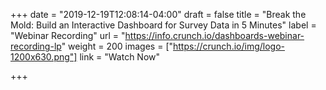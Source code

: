 +++
date = "2019-12-19T12:08:14-04:00"
draft = false
title = "Break the Mold: Build an Interactive Dashboard for Survey Data in 5 Minutes"
label = "Webinar Recording"
url = "https://info.crunch.io/dashboards-webinar-recording-lp"
weight = 200
images = ["https://crunch.io/img/logo-1200x630.png"]
link = "Watch Now"

+++

